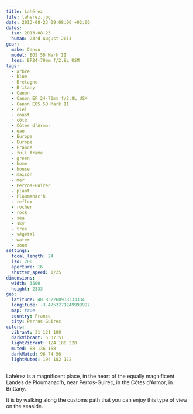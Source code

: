 ```yaml
---
title: Lahérez
file: laherez.jpg
date: 2013-08-23 09:08:00 +02:00
dates:
  iso: 2013-08-23
  human: 23rd August 2013
gear:
  make: Canon
  model: EOS 5D Mark II
  lens: EF24-70mm f/2.8L USM
tags:
  - arbre
  - blue
  - Bretagne
  - Britany
  - Canon
  - Canon EF 24-70mm f/2.8L USM
  - Canon EOS 5D Mark II
  - ciel
  - coast
  - côte
  - Côtes d'Armor
  - eau
  - Europa
  - Europe
  - France
  - full frame
  - green
  - home
  - house
  - maison
  - mer
  - Perros-Guirec
  - plant
  - Ploumanac'h
  - reflex
  - rocher
  - rock
  - sea
  - sky
  - tree
  - végétal
  - water
  - zoom
settings:
  focal_length: 24
  iso: 200
  aperture: 16
  shutter_speed: 1/25
dimensions:
  width: 3500
  height: 2333
geo:
  latitude: 48.832260938333334
  longitude: -3.4753271249999997
  map: true
  country: France
  city: Perros-Guirec
colors:
  vibrant: 31 121 188
  darkVibrant: 5 37 51
  lightVibrant: 124 180 220
  muted: 88 136 168
  darkMuted: 96 74 56
  lightMuted: 194 182 172
---
```


Lahérez is a magnificent place, in the heart of the equally magnificent Landes de Ploumanac'h, near Perros-Guirec, in the Côtes d'Armor, in Brittany.

It is by walking along the customs path that you can enjoy this type of view on the seaside.
